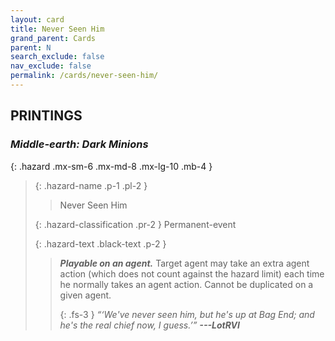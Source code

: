 ```yaml
---
layout: card
title: Never Seen Him
grand_parent: Cards
parent: N
search_exclude: false
nav_exclude: false
permalink: /cards/never-seen-him/
---
```


## PRINTINGS


### _Middle-earth: Dark Minions_

{: .hazard .mx-sm-6 .mx-md-8 .mx-lg-10 .mb-4 }
> {: .hazard-name .p-1 .pl-2 }
> > <div class="hazard-mp"></div>
> > <div class="card-name">Never Seen Him</div>
>
> {: .hazard-classification .pr-2 }
> Permanent-event
>
> {: .hazard-text .black-text .p-2 }
> > ***Playable on an agent.*** Target agent may take an extra agent action (which does  not count against the hazard limit) each time he normally takes an agent action. Cannot be duplicated on a given agent. 
> > 
> > {: .fs-3 } 
> > _“‘We've never seen him, but he's up at Bag End; and he's the real chief now, I guess.’”_ ***---&#65279;LotRVI*** 
>
